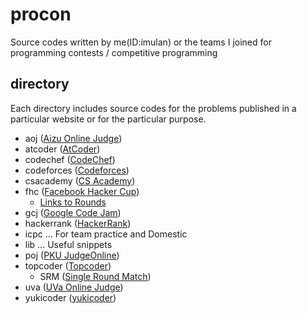 # procon

Source codes written by me(ID:imulan) or the teams I joined for programming contests / competitive programming

## directory

Each directory includes source codes for the problems published in a particular website or for the particular purpose.

- aoj ([Aizu Online Judge](http://judge.u-aizu.ac.jp/onlinejudge/))
- atcoder ([AtCoder](https://atcoder.jp/))
- codechef ([CodeChef](https://www.codechef.com/))
- codeforces ([Codeforces](http://codeforces.com/))
- csacademy ([CS Academy](https://csacademy.com/))
- fhc ([Facebook Hacker Cup](https://www.facebook.com/hackercup/))
    - [Links to Rounds](https://github.com/imulan/procon/blob/master/fhc/links.md)
- gcj ([Google Code Jam](https://code.google.com/codejam))
- hackerrank ([HackerRank](https://www.hackerrank.com/))
- icpc ... For team practice and Domestic
- lib ... Useful snippets
- poj ([PKU JudgeOnline](http://poj.org/))
- topcoder ([Topcoder](https://www.topcoder.com/))
    - SRM ([Single Round Match](https://community.topcoder.com/tc?module=MatchList))
- uva ([UVa Online Judge](https://uva.onlinejudge.org/index.php))
- yukicoder ([yukicoder](http://yukicoder.me/))
